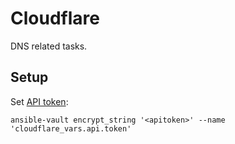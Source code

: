 # Cloudflare

DNS related tasks.

## Setup

Set [API token](https://developers.cloudflare.com/fundamentals/api/get-started/create-token/):

```shell
ansible-vault encrypt_string '<apitoken>' --name 'cloudflare_vars.api.token'
```
